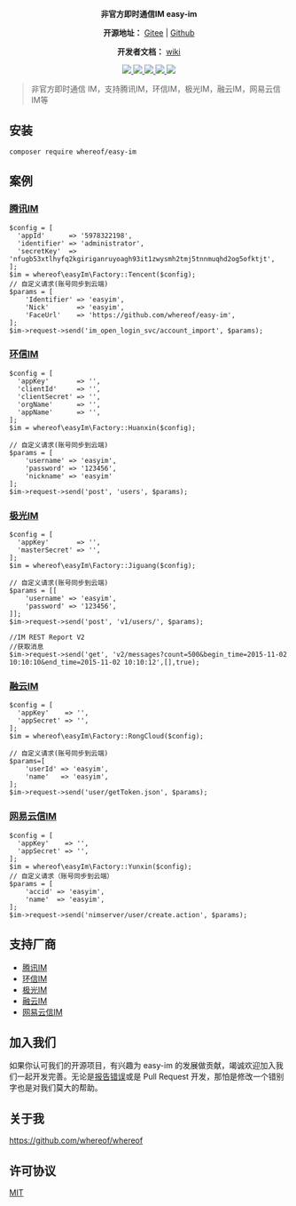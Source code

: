 <p align="center">
	<strong>非官方即时通信IM easy-im</strong>
</p>

<p align="center">
	<strong>开源地址：</strong> <a target="_blank" href='https://gitee.com/whereof/easy-im'>Gitee</a> | <a target="_blank" href='https://github.com/whereof/easy-im'>Github</a> 
</p>
<p align="center">
	<strong>开发者文档：</strong> <a target="_blank" href='https://github.com/whereof/easy-im/wiki'>wiki</a>
</p>
<p align="center">
    <a href="https://packagist.org/packages/whereof/easy-im" target="_blank">
        <img class="badge" src="http://poser.pugx.org/whereof/easy-im/v">
     </a><a href="https://packagist.org/packages/whereof/easy-im" target="_blank">
        <img class="badge" src="http://poser.pugx.org/whereof/easy-im/downloads">
     </a><a href="https://packagist.org/packages/whereof/easy-im" target="_blank">
        <img class="badge" src="http://poser.pugx.org/whereof/easy-im/v/unstable">
     </a><a href="https://packagist.org/packages/whereof/easy-im" target="_blank">
        <img class="badge" src="http://poser.pugx.org/whereof/easy-im/license">
     </a><a href="https://packagist.org/packages/whereof/easy-im" target="_blank">
        <img class="badge" src="http://poser.pugx.org/whereof/easy-im/require/php">
     </a>
</p>

> 非官方即时通信 IM，支持腾讯IM，环信IM，极光IM，融云IM，网易云信IM等


## 安装

~~~~
composer require whereof/easy-im
~~~~

## 案例

### [腾讯IM](https://cloud.tencent.com/product/im) 

~~~
$config = [
  'appId'      => '5978322198',
  'identifier' => 'administrator',
  'secretKey'  => 'nfugb53xtlhyfq2kgiriganruyoagh93it1zwysmh2tmj5tnnmuqhd2og5ofktjt',
];
$im = whereof\easyIm\Factory::Tencent($config);
// 自定义请求(账号同步到云端)
$params = [
    'Identifier' => 'easyim',
    'Nick'       => 'easyim',
    'FaceUrl'    => 'https://github.com/whereof/easy-im',
];
$im->request->send('im_open_login_svc/account_import', $params);
~~~

### [环信IM](https://www.easemob.com/) 

~~~
$config = [
  'appKey'       => '',
  'clientId'     => '',
  'clientSecret' => '',
  'orgName'      => '',
  'appName'      => '',
];
$im = whereof\easyIm\Factory::Huanxin($config);

// 自定义请求(账号同步到云端)
$params = [
    'username' => 'easyim',
    'password' => '123456',
    'nickname' => 'easyim'
];
$im->request->send('post', 'users', $params);
~~~

### [极光IM](https://www.jiguang.cn/im)

~~~
$config = [
  'appKey'       => '',
  'masterSecret' => '',
];
$im = whereof\easyIm\Factory::Jiguang($config);

// 自定义请求(账号同步到云端)
$params = [[
    'username' => 'easyim',
    'password' => '123456',
]];
$im->request->send('post', 'v1/users/', $params);

//IM REST Report V2
//获取消息
$im->request->send('get', 'v2/messages?count=500&begin_time=2015-11-02 10:10:10&end_time=2015-11-02 10:10:12',[],true);
~~~

### [融云IM](https://www.jiguang.cn/im) 

~~~
$config = [
  'appKey'    => '',
  'appSecret' => '',
];
$im = whereof\easyIm\Factory::RongCloud($config);

// 自定义请求(账号同步到云端)
$params=[
    'userId' => 'easyim',
    'name'   => 'easyim',
];
$im->request->send('user/getToken.json', $params);
~~~
###  [网易云信IM](https://yunxin.163.com/) 

~~~
$config = [
  'appKey'    => '',
  'appSecret' => '',
];
$im = whereof\easyIm\Factory::Yunxin($config);
// 自定义请求（账号同步到云端）
$params = [
    'accid' => 'easyim',
    'name'  => 'easyim',
];
$im->request->send('nimserver/user/create.action', $params);
~~~




## 支持厂商

- [腾讯IM](https://cloud.tencent.com/product/im) 
- [环信IM](https://www.easemob.com/) 
- [极光IM](https://www.jiguang.cn/im)
- [融云IM](https://www.jiguang.cn/im) 
- [网易云信IM](https://yunxin.163.com/) 



##  加入我们

如果你认可我们的开源项目，有兴趣为 easy-im 的发展做贡献，竭诚欢迎加入我们一起开发完善。无论是[报告错误](https://github.com/whereof/easy-im/issues)或是 Pull Request 开发，那怕是修改一个错别字也是对我们莫大的帮助。



##  关于我
https://github.com/whereof/whereof


##  许可协议
[MIT](https://opensource.org/licenses/MIT)
